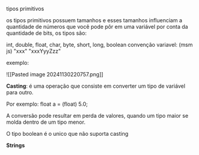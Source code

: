 tipos primitivos

os tipos primitivos possuem tamanhos e esses tamanhos influenciam a quantidade de números que você pode pôr em uma variável por conta da quantidade de bits, os tipos são:

int, double, float, char, byte, short, long, boolean
convenção variavel: (msm js) "xxx" "xxxYyyZzz"

exemplo:

![[Pasted image 20241130220757.png]]

**Casting**: é uma operação que consiste em converter um tipo de variável para outro.

Por exemplo: float a = (float) 5.0;

A conversão pode resultar em perda de valores, quando um tipo maior se molda dentro de um tipo menor.

O tipo boolean é o unico que não suporta casting

**Strings**
